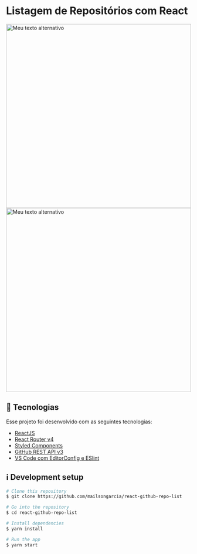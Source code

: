 # Listagem de Repositórios com React



<img class="wp-image-thumb img-responsive minha-classe" src="https://i.imgur.com/4iYHDFp.png" width="100%" height="500" alt="Meu texto alternativo" /><img class="wp-image-thumb img-responsive minha-classe" src="https://i.imgur.com/4LMncHa.png" width="100%" height="500" alt="Meu texto alternativo" />

## :rocket: Tecnologias

Esse projeto  foi desenvolvido com as seguintes tecnologias:

-  [ReactJS](https://reactjs.org/)
-  [React Router v4](https://github.com/ReactTraining/react-router)
-  [Styled Components](https://www.styled-components.com/)
-  [GitHub REST API v3](https://developer.github.com/v3/)
- [VS Code com EditorConfig e ESlint]()

## :information_source: Development setup



```bash
# Clone this repository
$ git clone https://github.com/mailsongarcia/react-github-repo-list

# Go into the repository
$ cd react-github-repo-list

# Install dependencies
$ yarn install

# Run the app
$ yarn start
```
